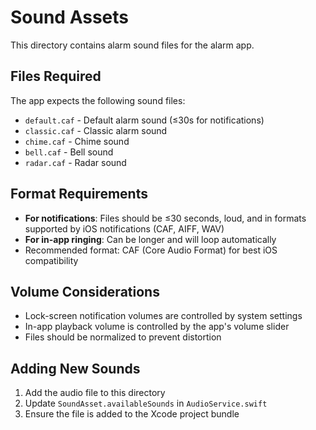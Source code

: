 # Sound Assets

This directory contains alarm sound files for the alarm app.

## Files Required

The app expects the following sound files:
- `default.caf` - Default alarm sound (≤30s for notifications)
- `classic.caf` - Classic alarm sound
- `chime.caf` - Chime sound
- `bell.caf` - Bell sound
- `radar.caf` - Radar sound

## Format Requirements

- **For notifications**: Files should be ≤30 seconds, loud, and in formats supported by iOS notifications (CAF, AIFF, WAV)
- **For in-app ringing**: Can be longer and will loop automatically
- Recommended format: CAF (Core Audio Format) for best iOS compatibility

## Volume Considerations

- Lock-screen notification volumes are controlled by system settings
- In-app playback volume is controlled by the app's volume slider
- Files should be normalized to prevent distortion

## Adding New Sounds

1. Add the audio file to this directory
2. Update `SoundAsset.availableSounds` in `AudioService.swift`
3. Ensure the file is added to the Xcode project bundle